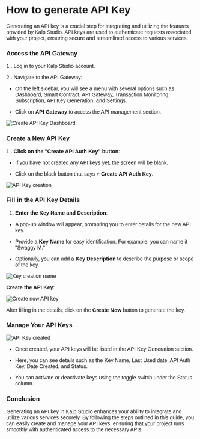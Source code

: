 <style>  body { font-family: "Source Sans 3", sans-serif!important; }</style>

<link  href="https://fonts.googleapis.com/css2?family=Source+Sans+3:ital,wght@0,200..900;1,200..900&display=swap"  rel="stylesheet">  <link  rel="stylesheet"  href="https://fonts.googleapis.com/icon?family=Material+Icons">

# **How to generate API Key**

Generating an API key is a crucial step for integrating and utilizing the features provided by Kalp Studio. API keys are used to authenticate requests associated with your project, ensuring secure and streamlined access to various services.

### **Access the API Gateway**

1 .  Log in to your Kalp Studio account.
    
2 .  Navigate to the API Gateway:
    

-   On the left sidebar, you will see a menu with several options such as Dashboard, Smart Contract, API Gateway, Transaction Monitoring, Subscription, API Key Generation, and Settings.
    
-   Click on **API Gateway** to access the API management section.

![Create API Key Dashboard](https://docs.kalp.studio/~gitbook/image?url=https%3A%2F%2F1148605496-files.gitbook.io%2F%7E%2Ffiles%2Fv0%2Fb%2Fgitbook-x-prod.appspot.com%2Fo%2Fspaces%252F4gkv2XhY4CmWY6Vp0djW%252Fuploads%252FFoV2u8lTICwQH04sxMzS%252Fimage.png%3Falt%3Dmedia%26token%3Dc46970a2-e0a4-4a39-b238-5dc02df15d09&width=768&dpr=4&quality=100&sign=5e3212ae&sv=1)

### **Create a New API Key**

1 .  **Click on the "Create API Auth Key" button**:
    

-   If you have not created any API keys yet, the screen will be blank.
    
-   Click on the black button that says **+ Create API Auth Key**.

![API Key creation](https://docs.kalp.studio/~gitbook/image?url=https%3A%2F%2F1148605496-files.gitbook.io%2F%7E%2Ffiles%2Fv0%2Fb%2Fgitbook-x-prod.appspot.com%2Fo%2Fspaces%252F4gkv2XhY4CmWY6Vp0djW%252Fuploads%252FAFZL4mgiixSNuspoEpHC%252Fimage.png%3Falt%3Dmedia%26token%3D2563ebe2-ca65-4e9d-b983-2db5897cfd8b&width=768&dpr=4&quality=100&sign=a5e9e104&sv=1)

### **Fill in the API Key Details**

1.  **Enter the Key Name and Description**:
    

-   A pop-up window will appear, prompting you to enter details for the new API key.
    
-   Provide a **Key Name** for easy identification. For example, you can name it "Swaggy M."
    
-   Optionally, you can add a **Key Description** to describe the purpose or scope of the key.

![Key creation name](https://docs.kalp.studio/~gitbook/image?url=https%3A%2F%2F1148605496-files.gitbook.io%2F%7E%2Ffiles%2Fv0%2Fb%2Fgitbook-x-prod.appspot.com%2Fo%2Fspaces%252F4gkv2XhY4CmWY6Vp0djW%252Fuploads%252FmXfRMYJa2ivUgazk7lVA%252Fimage.png%3Falt%3Dmedia%26token%3D7f942a32-d9ff-4e70-b82d-630488be7db5&width=768&dpr=4&quality=100&sign=1179d044&sv=1)

**Create the API Key**:

![Create now API key](https://docs.kalp.studio/~gitbook/image?url=https%3A%2F%2F1148605496-files.gitbook.io%2F%7E%2Ffiles%2Fv0%2Fb%2Fgitbook-x-prod.appspot.com%2Fo%2Fspaces%252F4gkv2XhY4CmWY6Vp0djW%252Fuploads%252FJAqwrgc7IRNiylIM2myQ%252Fimage.png%3Falt%3Dmedia%26token%3D10811ee3-3a6c-43b1-b2b6-08e27127851b&width=768&dpr=4&quality=100&sign=730f771d&sv=1)

After filling in the details, click on the **Create Now** button to generate the key.

### **Manage Your API Keys**

![API Key created](https://docs.kalp.studio/~gitbook/image?url=https%3A%2F%2F1148605496-files.gitbook.io%2F%7E%2Ffiles%2Fv0%2Fb%2Fgitbook-x-prod.appspot.com%2Fo%2Fspaces%252F4gkv2XhY4CmWY6Vp0djW%252Fuploads%252Fl8Q53qcdAfBd98vioNwz%252Fimage.png%3Falt%3Dmedia%26token%3D8339f8b7-27f9-4667-89b7-8339f470fc58&width=768&dpr=4&quality=100&sign=8fd084ef&sv=1)

-  Once created, your API keys will be listed in the API Key Generation section.
    
-  Here, you can see details such as the Key Name, Last Used date, API Auth Key, Date Created, and Status.
    
-  You can activate or deactivate keys using the toggle switch under the Status column.
    

### **Conclusion**

Generating an API key in Kalp Studio enhances your ability to integrate and utilize various services securely. By following the steps outlined in this guide, you can easily create and manage your API keys, ensuring that your project runs smoothly with authenticated access to the necessary APIs.
